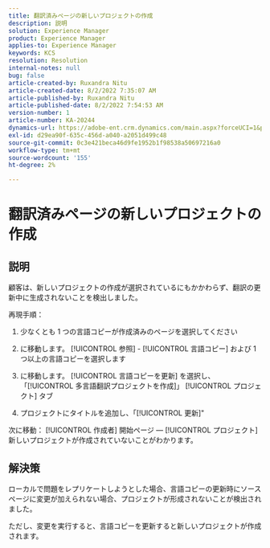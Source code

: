 ```yaml
---
title: 翻訳済みページの新しいプロジェクトの作成
description: 説明
solution: Experience Manager
product: Experience Manager
applies-to: Experience Manager
keywords: KCS
resolution: Resolution
internal-notes: null
bug: false
article-created-by: Ruxandra Nitu
article-created-date: 8/2/2022 7:35:07 AM
article-published-by: Ruxandra Nitu
article-published-date: 8/2/2022 7:54:53 AM
version-number: 1
article-number: KA-20244
dynamics-url: https://adobe-ent.crm.dynamics.com/main.aspx?forceUCI=1&pagetype=entityrecord&etn=knowledgearticle&id=113b629f-3512-ed11-b83d-0022480867bd
exl-id: d29ea90f-635c-456d-a040-a2051d499c48
source-git-commit: 0c3e421beca46d9fe1952b1f98538a50697216a0
workflow-type: tm+mt
source-wordcount: '155'
ht-degree: 2%

---
```


# 翻訳済みページの新しいプロジェクトの作成

## 説明


顧客は、新しいプロジェクトの作成が選択されているにもかかわらず、翻訳の更新中に生成されないことを検出しました。

再現手順：

1. 少なくとも 1 つの言語コピーが作成済みのページを選択してください

2. に移動します。 [!UICONTROL 参照] - [!UICONTROL 言語コピー] および 1 つ以上の言語コピーを選択します

3. に移動します。 [!UICONTROL 言語コピーを更新] を選択し、「[!UICONTROL 多言語翻訳プロジェクトを作成]」 [!UICONTROL プロジェクト] タブ

4. プロジェクトにタイトルを追加し、「[!UICONTROL 更新]&quot;

次に移動： [!UICONTROL 作成者] 開始ページ — [!UICONTROL プロジェクト] 新しいプロジェクトが作成されていないことがわかります。


## 解決策


ローカルで問題をレプリケートしようとした場合、言語コピーの更新時にソースページに変更が加えられない場合、プロジェクトが形成されないことが検出されました。

ただし、変更を実行すると、言語コピーを更新すると新しいプロジェクトが作成されます。

